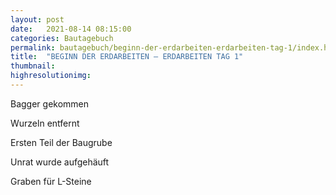 ```yaml
---
layout: post
date:   2021-08-14 08:15:00
categories: Bautagebuch
permalink: bautagebuch/beginn-der-erdarbeiten-erdarbeiten-tag-1/index.html
title:  "BEGINN DER ERDARBEITEN – ERDARBEITEN TAG 1"
thumbnail: 
highresolutionimg: 
---
```


<div class="entry-content">

Bagger gekommen

Wurzeln entfernt

Ersten Teil der Baugrube

Unrat wurde aufgehäuft

Graben für L-Steine



</div><!-- .entry-content -->
